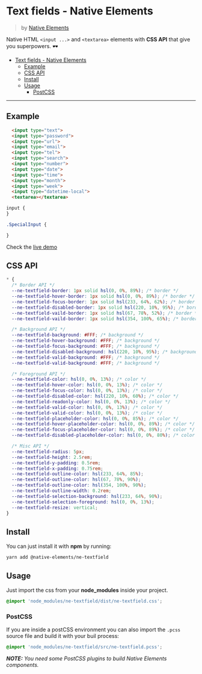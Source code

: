 # Text fields - Native Elements
> by [Native Elements](https://github.com/equinusocio/native-elements)

Native HTML `<input ...>` and `<textarea>` elements with **CSS API** that give you superpowers. 🕶

<!-- TOC -->

- [Text fields - Native Elements](#text-fields---native-elements)
  - [Example](#example)
  - [CSS API](#css-api)
  - [Install](#install)
  - [Usage](#usage)
    - [PostCSS](#postcss)

<!-- /TOC -->

---

## Example

```html
  <input type="text">
  <input type="password">
  <input type="url">
  <input type="email">
  <input type="tel">
  <input type="search">
  <input type="number">
  <input type="date">
  <input type="time">
  <input type="month">
  <input type="week">
  <input type="datetime-local">
  <textarea></textarea>
```

```css
input {
}

.SpecialInput {

}
```

Check the [live demo](https://ne-textfield.stackblitz.io/)


## CSS API

```css
* {
  /* Border API */
  --ne-textfield-border: 1px solid hsl(0, 0%, 89%); /* border */
  --ne-textfield-hover-border: 1px solid hsl(0, 0%, 89%); /* border */
  --ne-textfield-focus-border: 1px solid hsl(233, 64%, 62%); /* border */
  --ne-textfield-disabled-border: 1px solid hsl(220, 10%, 95%); /* border */
  --ne-textfield-vaild-border: 1px solid hsl(67, 78%, 52%); /* border */
  --ne-textfield-vaild-border: 1px solid hsl(354, 100%, 65%); /* border */

  /* Background API */
  --ne-textfield-background: #FFF; /* background */
  --ne-textfield-hover-background: #FFF; /* background */
  --ne-textfield-focus-background: #FFF; /* background */
  --ne-textfield-disabled-background: hsl(220, 10%, 95%); /* background */
  --ne-textfield-valid-background: #FFF; /* background */
  --ne-textfield-valid-background: #FFF; /* background */

  /* Foreground API */
  --ne-textfield-color: hsl(0, 0%, 13%); /* color */
  --ne-textfield-hover-color: hsl(0, 0%, 13%); /* color */
  --ne-textfield-focus-color: hsl(0, 0%, 13%); /* color */
  --ne-textfield-disabled-color: hsl(220, 10%, 60%); /* color */
  --ne-textfield-readonly-color: hsl(0, 0%, 13%); /* color */
  --ne-textfield-valid-color: hsl(0, 0%, 13%); /* color */
  --ne-textfield-valid-color: hsl(0, 0%, 13%); /* color */
  --ne-textfield-placeholder-color: hsl(0, 0%, 85%); /* color */
  --ne-textfield-hover-placeholder-color: hsl(0, 0%, 89%); /* color */
  --ne-textfield-focus-placeholder-color: hsl(0, 0%, 89%); /* color */
  --ne-textfield-disabled-placeholder-color: hsl(0, 0%, 80%); /* color */

  /* Misc API */
  --ne-textfield-radius: 5px;
  --ne-textfield-height: 2.5rem;
  --ne-textfield-y-padding: 0.5rem;
  --ne-textfield-x-padding: 0.75rem;
  --ne-textfield-outline-color: hsl(233, 64%, 85%);
  --ne-textfield-outline-color: hsl(67, 78%, 90%);
  --ne-textfield-outline-color: hsl(354, 100%, 90%);
  --ne-textfield-outline-width: 0.2rem;
  --ne-textfield-selection-background: hsl(233, 64%, 90%);
  --ne-textfield-selection-foreground: hsl(0, 0%, 13%);
  --ne-textfield-resize: vertical;
}
```

## Install

You can just install it with **npm** by running:
```
yarn add @native-elements/ne-textfield
```


## Usage
Just import the css from your **node_modules** inside your project.
```css
@import 'node_modules/ne-textfield/dist/ne-textfield.css';
```

### PostCSS
If you are inside a postCSS environment you can also import the `.pcss` source file and build it with your buil process:
```css
@import 'node_modules/ne-textfield/src/ne-textfield.pcss';
```

_**NOTE:** You need some PostCSS plugins to build Native Elements components._